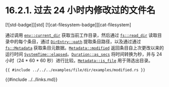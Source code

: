 # 16.2.1. 过去 24 小时内修改过的文件名

[![std-badge]][std] [![cat-filesystem-badge]][cat-filesystem]

通过调用 [`env::current_dir`] 获取当前工作目录，然后通过 [`fs::read_dir`] 读取目录中的每个条目，通过 [`DirEntry::path`] 提取条目路径，以及通过通过 [`fs::Metadata`] 获取条目元数据。[`Metadata::modified`] 返回条目自上次更改以来的运行时间 [`SystemTime::elapsed`]。[`Duration::as_secs`] 将时间转换为秒，并与 24 小时（24 * 60 * 60 秒）进行比较。[`Metadata::is_file`] 用于筛选出目录。

```rust,edition2018
{{ #include ../../../examples/file/dir/examples/modified.rs }}
```

[`DirEntry::path`]: https://doc.rust-lang.org/std/fs/struct.DirEntry.html#method.path
[`Duration::as_secs`]: https://doc.rust-lang.org/std/time/struct.Duration.html#method.as_secs
[`env::current_dir`]: https://doc.rust-lang.org/std/env/fn.current_dir.html
[`fs::Metadata`]: https://doc.rust-lang.org/std/fs/struct.Metadata.html
[`fs::read_dir`]: https://doc.rust-lang.org/std/fs/fn.read_dir.html
[`Metadata::is_file`]: https://doc.rust-lang.org/std/fs/struct.Metadata.html#method.is_file
[`Metadata::modified`]: https://doc.rust-lang.org/std/fs/struct.Metadata.html#method.modified
[`SystemTime::elapsed`]: https://doc.rust-lang.org/std/time/struct.SystemTime.html#method.elapsed

{{#include ../../links.md}}
